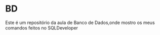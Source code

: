 # BD
Este é um repositório da aula de Banco de Dados,onde mostro os meus comandos feitos no SQLDeveloper
